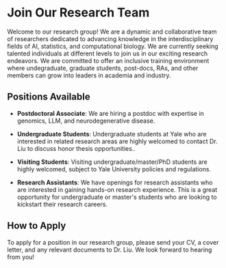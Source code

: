 # Join Our Research Team

Welcome to our research group! We are a dynamic and collaborative team of researchers dedicated to advancing knowledge in the interdisciplinary fields of AI, statistics, and computational biology. We are currently seeking talented individuals at different levels to join us in our exciting research endeavors. We are committed to offer an inclusive training environment where undegraduate, graduate students, post-docs, RAs, and other members can grow into leaders in academia and industry.

## Positions Available

- **Postdoctoral Associate**: We are hiring a postdoc with expertise in genomics, LLM, and neurodegenerative disease.

<!-- - **Graduate Students**: Graduate students from any department at Yale are highly welcomed to contact Dr. Liu via email directly. -->

- **Undergraduate Students**: Undergraduate students at Yale who are interested in related research areas are highly welcomed to contact Dr. Liu to discuss honor thesis opportunities..

- **Visiting Students**: Visiting undergraduate/master/PhD students are highly welcomed, subject to Yale University policies and regulations.

- **Research Assistants**: We have openings for research assistants who are interested in gaining hands-on research experience. This is a great opportunity for undergraduate or master's students who are looking to kickstart their research careers.

<!-- - **Postdoctoral Researchers**: Postdoc positions are  -->

## How to Apply

To apply for a position in our research group, please send your CV, a cover letter, and any relevant documents to Dr. Liu. We look forward to hearing from you!


